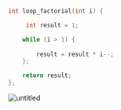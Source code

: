 
```c

int loop_factorial(int i) {

     int result = 1;

    while (i > 1) {
        
        result = result * i--;
    };

    return result;
};

```

![untitled](https://user-images.githubusercontent.com/36118701/37346149-2dcbc1ba-2701-11e8-8a9f-22e71318da68.png)
